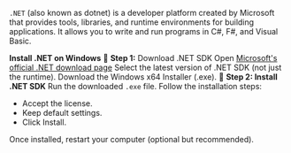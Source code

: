 `.NET` (also known as dotnet) is a developer platform created by Microsoft that provides tools, libraries, and runtime environments for building applications. It allows you to write and run programs in C#, F#, and Visual Basic.

**Install .NET on Windows**
🔹 **Step 1:** Download .NET SDK
Open [Microsoft's official .NET download page](https://dotnet.microsoft.com/en-us/download/dotnet)
Select the latest version of .NET SDK (not just the runtime).
Download the Windows x64 Installer (.exe).
🔹 **Step 2: Install .NET SDK**
Run the downloaded `.exe` file.
Follow the installation steps:
- Accept the license.
- Keep default settings.
- Click Install.

Once installed, restart your computer (optional but recommended).

